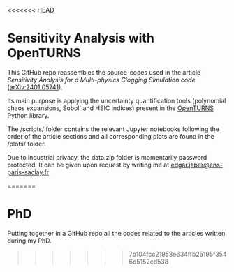 <<<<<<< HEAD
# Sensitivity Analysis with OpenTURNS

This GitHub repo reassembles the source-codes used in the article *Sensitivity Analysis for a Multi-physics Clogging Simulation code* ([arXiv:2401.05741](https://arxiv.org/pdf/2401.05741.pdf)). 

Its main purpose is applying the uncertainty quantification tools (polynomial chaos expansions, Sobol' and HSIC indices) present in the [OpenTURNS](http://openturns.github.io/openturns/latest/contents.html) Python library.

The /scripts/ folder contains the relevant Jupyter notebooks following the order of the article sections and all corresponding plots are found in the /plots/ folder.

Due to industrial privacy, the data.zip folder is momentarily password protected. It can be given upon request by writing me at edgar.jaber@ens-paris-saclay.fr 

=======
# PhD 
Putting together in a GitHub repo all the codes related to the articles written during my PhD.
>>>>>>> 7b104fcc21958e634ffb25195f3546d5152cd538
